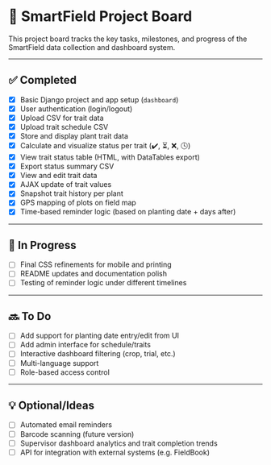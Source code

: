 
# 📄 SmartField Project Board

This project board tracks the key tasks, milestones, and progress of the SmartField data collection and dashboard system.

---

## ✅ Completed

- [x] Basic Django project and app setup (`dashboard`)
- [x] User authentication (login/logout)
- [x] Upload CSV for trait data
- [x] Upload trait schedule CSV
- [x] Store and display plant trait data
- [x] Calculate and visualize status per trait (✔️, ⏳, ❌, 🕓)
- [x] View trait status table (HTML, with DataTables export)
- [x] Export status summary CSV
- [x] View and edit trait data
- [x] AJAX update of trait values
- [x] Snapshot trait history per plant
- [x] GPS mapping of plots on field map
- [x] Time-based reminder logic (based on planting date + days after)

---

## 🔄 In Progress

- [ ] Final CSS refinements for mobile and printing
- [ ] README updates and documentation polish
- [ ] Testing of reminder logic under different timelines

---

## 🔜 To Do

- [ ] Add support for planting date entry/edit from UI
- [ ] Add admin interface for schedule/traits
- [ ] Interactive dashboard filtering (crop, trial, etc.)
- [ ] Multi-language support
- [ ] Role-based access control

---

## 💡 Optional/Ideas

- [ ] Automated email reminders
- [ ] Barcode scanning (future version)
- [ ] Supervisor dashboard analytics and trait completion trends
- [ ] API for integration with external systems (e.g. FieldBook)
